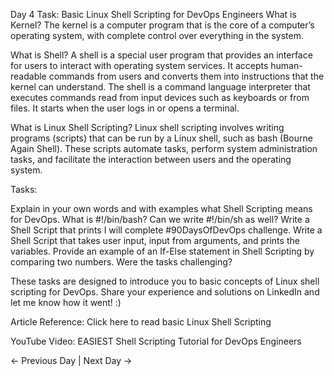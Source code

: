 Day 4 Task: Basic Linux Shell Scripting for DevOps Engineers
What is Kernel?
The kernel is a computer program that is the core of a computer’s operating system, with complete control over everything in the system.

What is Shell?
A shell is a special user program that provides an interface for users to interact with operating system services. It accepts human-readable commands from users and converts them into instructions that the kernel can understand. The shell is a command language interpreter that executes commands read from input devices such as keyboards or from files. It starts when the user logs in or opens a terminal.

What is Linux Shell Scripting?
Linux shell scripting involves writing programs (scripts) that can be run by a Linux shell, such as bash (Bourne Again Shell). These scripts automate tasks, perform system administration tasks, and facilitate the interaction between users and the operating system.

Tasks:

Explain in your own words and with examples what Shell Scripting means for DevOps.
What is #!/bin/bash? Can we write #!/bin/sh as well?
Write a Shell Script that prints I will complete #90DaysOfDevOps challenge.
Write a Shell Script that takes user input, input from arguments, and prints the variables.
Provide an example of an If-Else statement in Shell Scripting by comparing two numbers.
Were the tasks challenging?

These tasks are designed to introduce you to basic concepts of Linux shell scripting for DevOps. Share your experience and solutions on LinkedIn and let me know how it went! :)

Article Reference: Click here to read basic Linux Shell Scripting

YouTube Video: EASIEST Shell Scripting Tutorial for DevOps Engineers

← Previous Day | Next Day →
